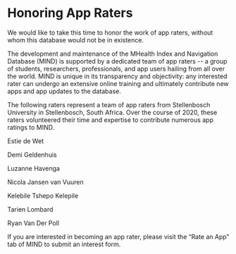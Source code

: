 # Honoring App Raters

We would like to take this time to honor the work of app raters, without whom this database would not be in existence. 

The development and maintenance of the MHealth Index and Navigation Database (MIND) is supported by a dedicated team of app raters -- a group of students, researchers, professionals, and app users hailing from all over the world. MIND is unique in its transparency and objectivity: any interested rater can undergo an extensive online training and ultimately contribute new apps and app updates to the database.

The following raters represent a team of app raters from Stellenbosch University in Stellenbosch, South Africa. Over the course of 2020, these raters volunteered their time and expertise to contribute numerous app ratings to MIND. 

Estie de Wet

Demi Geldenhuis

Luzanne Havenga

Nicola Jansen van Vuuren

Kelebile Tshepo Kelepile

Tarien Lombard

Ryan Van Der Poll

If you are interested in becoming an app rater, please visit the “Rate an App” tab of MIND to submit an interest form. 
